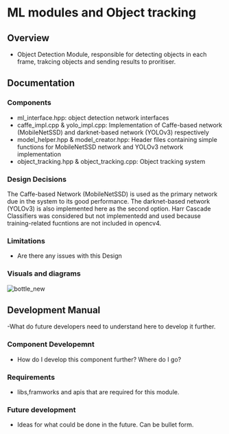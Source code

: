 # ML modules and Object tracking
## Overview
- Object Detection Module, responsible for detecting objects in each frame, trakcing objects and sending results to proritiser.

## Documentation
### Components
- ml_interface.hpp: object detection network interfaces
- caffe_impl.cpp & yolo_impl.cpp:  Implementation of Caffe-based network (MobileNetSSD) and darknet-based network (YOLOv3) respectively
- model_helper.hpp & model_creator.hpp: Header files containing simple functions for MobileNetSSD network and YOLOv3 network implementation
- object_tracking.hpp & object_tracking.cpp: Object tracking system

### Design Decisions
The Caffe-based Network (MobileNetSSD) is used as the primary network due in the system to its good performance. The darknet-based network (YOLOv3) is also implemented here as the second option. Harr Cascade Classifiers was considered but not implementedd and used because training-related fucntions are not included in opencv4.

### Limitations
- Are there any issues with this Design

### Visuals and diagrams
![bottle_new](https://user-images.githubusercontent.com/39096904/93452877-db0a6900-f8d0-11ea-909c-4b73c53b1967.png)

## Development Manual
-What do future developers need to understand here to develop it further.
### Component Developemnt
- How do I develop this component further? Where do I go?
### Requirements
- libs,framworks and apis that are required for this module.
### Future development
- Ideas for what could be done in the future. Can be bullet form.
